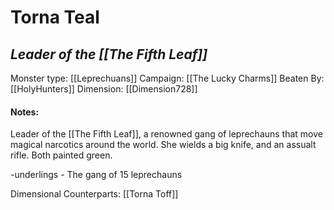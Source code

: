 # Torna Teal
## *Leader of the [[The Fifth Leaf]]*

Monster type: [[Leprechuans]]
Campaign: [[The Lucky Charms]]
Beaten By: [[HolyHunters]]
Dimension: [[Dimension728]]

#### Notes:
Leader of the [[The Fifth Leaf]], a renowned gang of leprechauns that move magical narcotics around the world. She wields a big knife, and an assualt rifle. Both painted green.

-underlings
	- The gang of 15 leprechauns

Dimensional Counterparts:
[[Torna Toff]] 